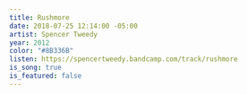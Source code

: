 ```yaml
---
title: Rushmore
date: 2018-07-25 12:14:00 -05:00
artist: Spencer Tweedy
year: 2012
color: "#8B336B"
listen: https://spencertweedy.bandcamp.com/track/rushmore
is_song: true
is_featured: false
---
```


